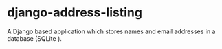 # django-address-listing
A Django based application which stores names and email addresses in a database (SQLite ). 
